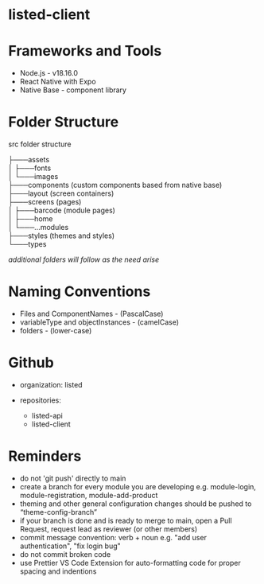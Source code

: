 # listed-client

# Frameworks and Tools

- Node.js - v18.16.0
- React Native with Expo
- Native Base - component library

# Folder Structure

src folder structure

├───assets<br/>
│ ├───fonts<br/>
│ └───images<br/>
├───components (custom components based from native base)<br/>
├───layout (screen containers)<br/>
├───screens (pages)<br/>
│ ├───barcode (module pages)<br/>
│ ├───home<br/>
│ └───…modules<br/>
├───styles (themes and styles)<br/>
└───types

_additional folders will follow as the need arise_

# Naming Conventions

- Files and ComponentNames - (PascalCase)
- variableType and objectInstances - (camelCase)
- folders - (lower-case)

# Github

- organization: listed

- repositories:
  - listed-api
  - listed-client

# Reminders

- do not 'git push' directly to main
- create a branch for every module you are developing
  e.g. module-login, module-registration, module-add-product
- theming and other general configuration changes should be pushed to “theme-config-branch”
- if your branch is done and is ready to merge to main, open a Pull Request, request lead as reviewer (or other members)
- commit message convention: verb + noun
  e.g. "add user authentication", "fix login bug"
- do not commit broken code
- use Prettier VS Code Extension for auto-formatting code for proper spacing and indentions
